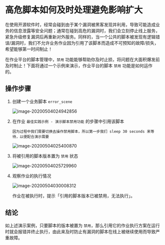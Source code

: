 # 高危脚本如何及时处理避免影响扩大

在使用开源软件时，经常会碰到由于某个漏洞被黑客发现并利用，导致可能造成业务的信息泄露等安全问题；通常在碰到高危的漏洞时，我们会立刻停止线上服务，紧急升级修复漏洞后再重新对外服务。同样的，当一个公共的脚本被发现有逻辑错误/漏洞时，我们不允许业务作业因为引用了该脚本而造成不可预知的故障/损失，希望能够第一时间制止！

在作业平台的脚本管理中，`禁用` 功能能够帮助你及时止损，将问题在大面积爆发前及时制止！下面将通过一个示例来演示，作业平台的脚本 `禁用` 功能是如何运作的。

## 操作步骤

1. 创建一个业务脚本 `error_scene`

   ![image-20200504024942856](media/image-20200504024942856.png)

2. 在作业 `最佳实践示例 - 演示脚本禁用功能` 的步骤中引用该脚本

   ```plain
   因为过程中我们需要切换去操作禁用脚本，所以第一步我们 sleep 30 seconds 来等待，以便配合演示需要
   ```

   ![image-20200504025400870](media/image-20200504025400870.png)

3. 将被引用的脚本版本置为 `禁用` 状态

   ![image-20200504025729960](media/image-20200504025729960.png)

4. 观察作业的执行情况

   ![image-20200504030008312](media/image-20200504030008312.png)

   作业在被执行时，提示「引用的脚本版本已被禁用，无法执行」。

## 结论

如上述演示案例，只要脚本的版本被置为 `禁用`，那么引用它的作业执行方案在运行时就会报错并终止执行，由此来及时防止有漏洞的脚本在线上被继续使用而导致严重故障。